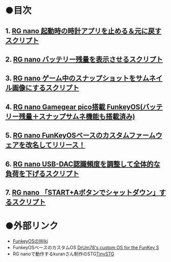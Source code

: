 # ●目次  

## 1.  [RG nano 起動時の時計アプリを止める＆元に戻すスクリプト](https://github.com/game-de-it/RGnano/blob/main/clocks.md)
## 2.  [RG nano バッテリー残量を表示させるスクリプト](https://github.com/game-de-it/RGnano/blob/main/battery.md)
## 3.  [RG nano ゲーム中のスナップショットをサムネイル画像にするスクリプト](https://github.com/game-de-it/RGnano/blob/main/snapshot.md)  
## 4.  [RG nano Gamegear pico搭載 FunkeyOS(バッテリー残量＋スナップサムネ機能も搭載済み)](https://github.com/game-de-it/FunKey-2.3.0_GameGearPicoVer) 
## 5.  [RG nano FunKeyOSベースのカスタムファームウェアを改名してリリース！](https://github.com/game-de-it/FunKeyOS-game_de_it)
## 6.  [RG nano USB-DAC認識頻度を調整して全体的な負荷を下げるスクリプト](https://github.com/game-de-it/RGnano/blob/main/usb-dac_recognition.md)
## 7.  [RG nano 「START+Aボタンでシャットダウン」するスクリプト](https://github.com/game-de-it/RGnano/blob/main/set_start-A-shutdown.md)  

# ●外部リンク  
- [FunkeyOSのWiki](https://wiki.funkey-project.com/wiki/FunKey-OS)  
- FunkeyOSベースのカスタムOS [DrUm78's custom OS for the FunKey S](https://github.com/DrUm78/FunKey-OS/releases)
- RG nanoで動作するkuranさん制作のSTG[TinySTG](https://github.com/kuran-kuran/TinySTG)
